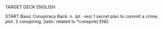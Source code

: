 TARGET DECK
ENGLISH

START
Basic
Conspiracy
Back: n. (pl. -ies) 1 secret plan to commit a crime; plot. 2 conspiring. [latin: related to *conspire]
END
